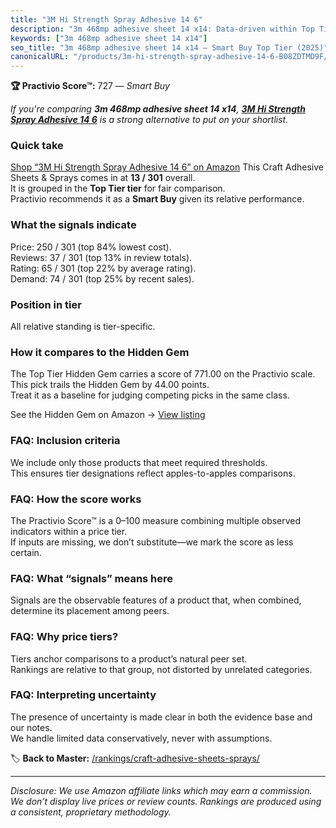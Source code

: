 ```yaml
---
title: "3M Hi Strength Spray Adhesive 14 6"
description: "3m 468mp adhesive sheet 14 x14: Data-driven within Top Tier ranking using the Practivio Score™. Positioned by quality, value, demand, findability, momentum."
keywords: ["3m 468mp adhesive sheet 14 x14"]
seo_title: "3m 468mp adhesive sheet 14 x14 — Smart Buy Top Tier (2025)"
canonicalURL: "/products/3m-hi-strength-spray-adhesive-14-6-B08ZDTMD9F/"
---
```


**🏆 Practivio Score™:** 727 — _Smart Buy_


*If you're comparing **3m 468mp adhesive sheet 14 x14**, **[3M Hi Strength Spray Adhesive 14 6](https://www.amazon.com/dp/B08ZDTMD9F?tag=practivio-20)** is a strong alternative to put on your shortlist.*
### Quick take
[Shop “3M Hi Strength Spray Adhesive 14 6” on Amazon](https://www.amazon.com/dp/B08ZDTMD9F?tag=practivio-20)
This Craft Adhesive Sheets & Sprays comes in at **13 / 301** overall.  
It is grouped in the **Top Tier tier** for fair comparison.  
Practivio recommends it as a **Smart Buy** given its relative performance.

### What the signals indicate
Price: 250 / 301 (top 84% lowest cost).  
Reviews: 37 / 301 (top 13% in review totals).  
Rating: 65 / 301 (top 22% by average rating).  
Demand: 74 / 301 (top 25% by recent sales).

### Position in tier
All relative standing is tier-specific.

### How it compares to the Hidden Gem
The Top Tier Hidden Gem carries a score of 771.00 on the Practivio scale.  
This pick trails the Hidden Gem by 44.00 points.  
Treat it as a baseline for judging competing picks in the same class.  

See the Hidden Gem on Amazon → [View listing](https://www.amazon.com/dp/B0F7J3L2T2?tag=practivio-20)

### FAQ: Inclusion criteria
We include only those products that meet required thresholds.  
This ensures tier designations reflect apples-to-apples comparisons.

### FAQ: How the score works
The Practivio Score™ is a 0–100 measure combining multiple observed indicators within a price tier.  
If inputs are missing, we don’t substitute—we mark the score as less certain.

### FAQ: What “signals” means here
Signals are the observable features of a product that, when combined, determine its placement among peers.

### FAQ: Why price tiers?
Tiers anchor comparisons to a product’s natural peer set.  
Rankings are relative to that group, not distorted by unrelated categories.

### FAQ: Interpreting uncertainty
The presence of uncertainty is made clear in both the evidence base and our notes.  
We handle limited data conservatively, never with assumptions.


🏷️ **Back to Master:** [/rankings/craft-adhesive-sheets-sprays/](/rankings/craft-adhesive-sheets-sprays/)

---
_Disclosure: We use Amazon affiliate links which may earn a commission. We don’t display live prices or review counts. Rankings are produced using a consistent, proprietary methodology._
